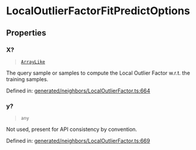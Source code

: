 # LocalOutlierFactorFitPredictOptions

## Properties

### X?

> [`ArrayLike`](../types/ArrayLike.md)

The query sample or samples to compute the Local Outlier Factor w.r.t. the training samples.

Defined in:  [generated/neighbors/LocalOutlierFactor.ts:664](https://github.com/transitive-bullshit/scikit-learn-ts/blob/92ab806/packages/sklearn/src/generated/neighbors/LocalOutlierFactor.ts#L664)

### y?

> `any`

Not used, present for API consistency by convention.

Defined in:  [generated/neighbors/LocalOutlierFactor.ts:669](https://github.com/transitive-bullshit/scikit-learn-ts/blob/92ab806/packages/sklearn/src/generated/neighbors/LocalOutlierFactor.ts#L669)

